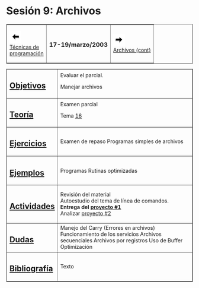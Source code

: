 # Sesión 9: Archivos

<div align="center">

<center>

<table border="1" cellpadding="2">

<tbody>

<tr>

<td>

[![Sesión Anterior](../../images/anterior.gif)  
Técnicas de  
programación](sv08.md)

</td>

<td>

### 1<span lang="en-us">7-19</span>/marzo/200<span lang="en-us">3</span>

</td>

<td>

[![Sesión Siguiente](../../images/sigue.gif)  
Archivos (cont)](sv10.md)

</td>

</tr>

</tbody>

</table>

</center>

</div>

<div align="center">

<center>

<table border="1" cellpadding="2">

<tbody>

<tr>

<td>

## [Objetivos](../Objetivos/obj09.md)

</td>

<td>Evaluar el parcial.

Manejar archivos

</td>

</tr>

<tr>

<td>

## [Teoría](../Temas/clase16.md#teoría)

</td>

<td>Examen parcial

Tema [16](../Temas/clase16.md)

</td>

</tr>

<tr>

<td>

## [Ejercicios](../Ejercicios/ejer09.md)

</td>

<td>Examen de repaso  
Programas simples de archivos</td>

</tr>

<tr>

<td>

## [Ejemplos](../Ejemplos/ejem09.md)

</td>

<td>Programas  
Rutinas optimizadas</td>

</tr>

<tr>

<td>

## [Actividades](../Actividades/actv09.md)

</td>

<td>

Revisión del material  
Autoestudio del tema de línea de comandos.  
**Entrega del [proyecto #1](../proyectos/proy1Ene03.md)**  
Analizar [proyecto #2](../proyectos/proy2.md)</td>

</tr>

<tr>

<td>

## [Dudas](../FAQs/dudas09.md)

</td>

<td>Manejo del Carry (Errores en archivos)  
Funcionamiento de los servicios  
Archivos secuenciales  
Archivos por registros  
Uso de Buffer  
Optimización</td>

</tr>

<tr>

<td>

## [Bibliografía](../Temas/clase16.md#teoría)

</td>

<td>Texto</td>

</tr>

</tbody>

</table>

</center>

</div>
